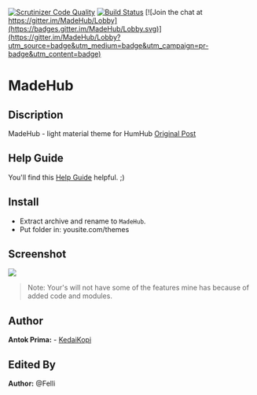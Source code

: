 [![Scrutinizer Code Quality](https://scrutinizer-ci.com/g/Felli/humhub-themes-MadeHub/badges/quality-score.png?b=dev)](https://scrutinizer-ci.com/g/Felli/humhub-themes-MadeHub/?branch=dev) [![Build Status](https://scrutinizer-ci.com/g/Felli/humhub-themes-MadeHub/badges/build.png?b=dev)](https://scrutinizer-ci.com/g/Felli/humhub-themes-MadeHub/build-status/dev) [![Join the chat at https://gitter.im/MadeHub/Lobby](https://badges.gitter.im/MadeHub/Lobby.svg)](https://gitter.im/MadeHub/Lobby?utm_source=badge&utm_medium=badge&utm_campaign=pr-badge&utm_content=badge)

# MadeHub

## Discription
MadeHub - light material theme for HumHub [Original Post](https://community.humhub.com/content/perma?id=72146)

## Help Guide
You'll find this [Help Guide](https://github.com/Felli/humhub-themes-MadeHub/wiki) helpful. ;)

## Install
- Extract archive and rename to ```MadeHub```.
- Put folder in: yousite.com/themes

## Screenshot
![](https://github.com/Felli/humhub-themes-MadeHub/blob/dev/screenshots/screenshot.png)
> Note: Your's will not have some of the features mine has because of added code and modules.

## Author
__Antok Prima:__ - [KedaiKopi](https://kedaikopi.click/)

## Edited By
__Author:__ @Felli
